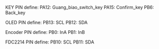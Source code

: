 KEY PIN define:
PA12: Guang_biao_switch_key
PA15: Confirm_key
PB6:  Back_key

OLED PIN define:
PB13: SCL
PB12: SDA

Encoder PIN define:
PB0: InA
PB1: InB

FDC2214 PIN define:
PB10: SCL
PB11: SDA

